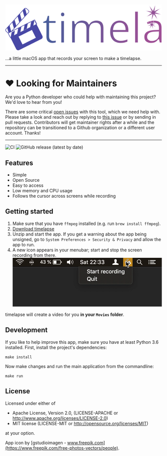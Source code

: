 ![timelapse logo](timelapse/resources/logo.svg)

...a little macOS app that records your screen to make a timelapse.


----

# ❤️ Looking for Maintainers

Are you a Python developer who could help with maintaining this project? We'd love to hear from you!  

There are some critical [open issues](https://github.com/mre/timelapse/issues) with this tool, which 
we need help with. Please take a look and reach out by replying to [this issue](https://github.com/mre/timelapse/issues/59) or by sending in pull requests.
Contributors will get maintainer rights after a while and the repository can be transitioned to a Github organization
or a different user account. Thanks!

----











![CI](https://github.com/mre/timelapse/workflows/CI/badge.svg)
![GitHub release (latest by date)](https://img.shields.io/github/v/release/mre/timelapse)

## Features

- Simple
- Open Source
- Easy to access
- Low memory and CPU usage
- Follows the cursor across screens while recording

## Getting started

1. Make sure that you have `ffmpeg` installed (e.g. run `brew install ffmpeg`).
2. [Download timelapse](https://github.com/mre/timelapse/releases/latest/download/timelapse.zip)
3. Unzip and start the app. If you get a warning about the app being unsigned,
   go to `System Preferences > Security & Privacy` and allow the app to run.
4. A new icon appears in your menubar; start and stop the screen recording from
   there.
   ![A demonstration of starting and stopping a recording from the menubar](timelapse.gif)

timelapse will create a video for you **in your `Movies` folder**.

## Development

If you like to help improve this app, make sure you have at least Python 3.6
installed. First, install the project's dependencies:

```shell
make install
```

Now make changes and run the main application from the commandline:

```shell
make run
```

## License

Licensed under either of

- Apache License, Version 2.0, (LICENSE-APACHE or
  http://www.apache.org/licenses/LICENSE-2.0)
- MIT license (LICENSE-MIT or http://opensource.org/licenses/MIT)

at your option.

App icon by [gstudioimagen -
www.freepik.com](https://www.freepik.com/free-photos-vectors/people).
